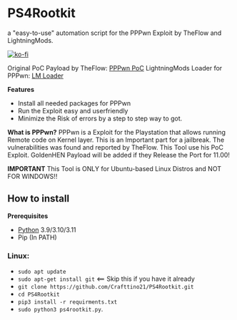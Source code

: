 # PS4Rootkit
a "easy-to-use" automation script for the PPPwn Exploit by TheFlow and LightningMods.

[![ko-fi](https://ko-fi.com/img/githubbutton_sm.svg)](https://ko-fi.com/X8X7MF230)

Original PoC Payload by TheFlow: [PPPwn PoC](https://github.com/TheOfficialFloW/PPPwn)
LightningMods Loader for PPPwn: [LM Loader](https://github.com/LightningMods/PPPwn)


**Features**
* Install all needed packages for PPPwn 
* Run the Exploit easy and userfriendly
* Minimize the Risk of errors by a step to step way to got.

**What is PPPwn?**
PPPwn is a Exploit for the Playstation that allows running Remote code on Kernel layer.
This is an Important part for a jailbreak. The vulnerabilities was found and reported by TheFlow.
This Tool use his PoC Exploit. GoldenHEN Payload will be added if they Release the Port for 11.00!

**IMPORTANT**
This Tool is ONLY for Ubuntu-based Linux Distros and NOT FOR WINDOWS!!

## How to install
**Prerequisites**  
* [Python](https://www.python.org/downloads) 3.9/3.10/3.11
* Pip (In PATH)
  
 
### Linux:
* `sudo apt update`  
* `sudo apt-get install git` <== Skip this if you have it already  
* `git clone https://github.com/Crafttino21/PS4Rootkit.git`
* `cd PS4Rootkit`
* `pip3 install -r requirments.txt`
* `sudo python3 ps4rootkit.py`.
  
  
 


